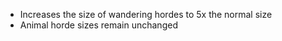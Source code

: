 - Increases the size of wandering hordes to 5x the normal size
- Animal horde sizes remain unchanged
